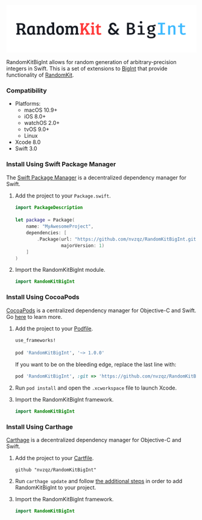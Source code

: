 [![RandomKitBigInt](https://github.com/nvzqz/RandomKitBigInt/raw/master/Images/banner.png)](https://github.com/nvzqz/RandomKitBigInt)

RandomKitBigInt allows for random generation of arbitrary-precision integers in
Swift. This is a set of extensions to [BigInt](https://github.com/lorentey/BigInt)
that provide functionality of [RandomKit](https://github.com/nvzqz/RandomKit).

### Compatibility

- Platforms:
    - macOS 10.9+
    - iOS 8.0+
    - watchOS 2.0+
    - tvOS 9.0+
    - Linux
- Xcode 8.0
- Swift 3.0

### Install Using Swift Package Manager
The [Swift Package Manager](https://swift.org/package-manager/) is a
decentralized dependency manager for Swift.

1. Add the project to your `Package.swift`.

    ```swift
    import PackageDescription

    let package = Package(
        name: "MyAwesomeProject",
        dependencies: [
            .Package(url: "https://github.com/nvzqz/RandomKitBigInt.git",
                     majorVersion: 1)
        ]
    )
    ```

2. Import the RandomKitBigInt module.

    ```swift
    import RandomKitBigInt
    ```

### Install Using CocoaPods
[CocoaPods](https://cocoapods.org/) is a centralized dependency manager for
Objective-C and Swift. Go [here](https://guides.cocoapods.org/using/index.html)
to learn more.

1. Add the project to your [Podfile](https://guides.cocoapods.org/using/the-podfile.html).

    ```ruby
    use_frameworks!

    pod 'RandomKitBigInt', '~> 1.0.0'
    ```

    If you want to be on the bleeding edge, replace the last line with:

    ```ruby
    pod 'RandomKitBigInt', :git => 'https://github.com/nvzqz/RandomKitBigInt.git'
    ```

2. Run `pod install` and open the `.xcworkspace` file to launch Xcode.

3. Import the RandomKitBigInt framework.

    ```swift
    import RandomKitBigInt
    ```

### Install Using Carthage
[Carthage](https://github.com/Carthage/Carthage) is a decentralized dependency
manager for Objective-C and Swift.

1. Add the project to your [Cartfile](https://github.com/Carthage/Carthage/blob/master/Documentation/Artifacts.md#cartfile).

    ```
    github "nvzqz/RandomKitBigInt"
    ```

2. Run `carthage update` and follow [the additional steps](https://github.com/Carthage/Carthage#getting-started)
   in order to add RandomKitBigInt to your project.

3. Import the RandomKitBigInt framework.

    ```swift
    import RandomKitBigInt
    ```

